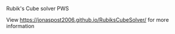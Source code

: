 Rubik's Cube solver PWS

View https://jonaspost2006.github.io/RubiksCubeSolver/ for more information
